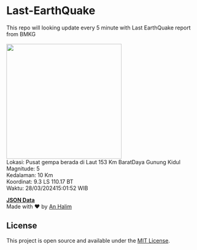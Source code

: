 # Last-EarthQuake
This repo will looking update every 5 minute with Last EarthQuake report from BMKG
<br>
<br>
<img src="https://static.bmkg.go.id/20240328150152.mmi.jpg" width="300"/>
<br>
Lokasi: Pusat gempa berada di Laut 153 Km BaratDaya Gunung Kidul <br>
Magnitude: 5 <br>
Kedalaman: 10 Km <br>
Koordinat: 9.3 LS 110.17 BT <br>
Waktu: 28/03/202415:01:52 WIB <br>

<a href="./data/data.json">**JSON Data**</a>
<br>
Made with ❤️ by <a href="https://github.com/an-halim">An Halim</a>
## License

This project is open source and available under the [MIT License](LICENSE).
